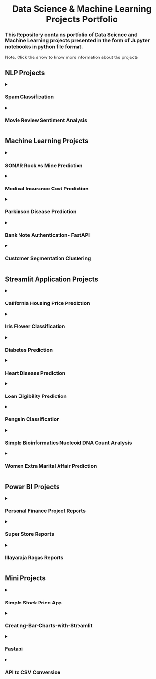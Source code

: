 <h1 align="center"> Data Science & Machine Learning Projects Portfolio </h1>

### This Repository contains portfolio of Data Science and Machine Learning projects presented in the form of Jupyter notebooks in python file format. 

Note: Click the arrow to know more information about the projects

## NLP Projects

<details>
  <summary><h3>Spam Classification</h3></summary>
  
  ### Project Overview
  <dd>
   The goal of this project is to create a machine learning program that predicts whether an email is spam or ham. 
  </dd>
  
  ### Data
  https://github.com/santhulak/NLP_Projects/blob/main/Spam%20Classification-NLP/spam.csv
    
  ### Code 
  https://github.com/santhulak/NLP_Projects/blob/main/Spam%20Classification-NLP/Spam%20Classification%20-%20NLP.ipynb
  
</details>

<details>
  <summary><h3>Movie Review Sentiment Analysis</h3></summary>
  
  ### Project Overview
  <dd>
   The goal of this project is to create a machine learning program classifies whether the moview review is positive or negative.
  </dd>
  
  ### Data
  https://github.com/santhulak/NLP_Projects/blob/main/Movie%20Review%20Classification-NLP/movies_sentiment_data.csv
    
  ### Code 
  https://github.com/santhulak/NLP_Projects/blob/main/Movie%20Review%20Classification-NLP/NLP-%20Movie%20Sentiment%20Analysis-%20Positive%20or%20Negative%20Review.ipynb
  
</details>


## Machine Learning Projects

<details>
  <summary><h3>SONAR Rock vs Mine Prediction</h3></summary>
  
  ### Project Overview
  <dd>
   The goal of this project is to create a machine learning program that predicts whether an object is a rock or a mine based on SONAR data. 
  </dd>
  
  ### Data
  https://github.com/santhulak/Machine-learning-projects/blob/main/SONAR%20Rock%20vs%20Mine%20Prediction/mine_vs_rock.csv
  
    
  ### Code 
  https://github.com/santhulak/Machine-learning-projects/tree/main/SONAR%20Rock%20vs%20Mine%20Prediction
  
</details>

<details>
  <summary><h3>Medical Insurance Cost Prediction</h3></summary>
  
  ### Project Overview
  <dd>
    The Medical Insurance Cost Prediction project is a machine learning project that predicts the medical insurance costs of individuals based on a set of factors such as age, gender, BMI, and smoking status.
  </dd>
  ### Data
  https://github.com/santhulak/Machine-learning-projects/blob/main/Medical%20Insurance%20Cost%20Prediction/medical_insurance.csv
  
  ### Code 
  https://github.com/santhulak/Machine-learning-projects/tree/main/Medical%20Insurance%20Cost%20Prediction
  
</details>

<details>
  <summary><h3>Parkinson Disease Prediction</h3></summary>
  
  ### Project Overview
  <dd>
    The Parkinson Disease Prediction project is a machine learning project that predicts the presence of Parkinson's disease in individuals based on their speech characteristics. 
  </dd>
  ### Data
  https://github.com/santhulak/Machine-learning-projects/blob/main/Parkinson%20Disease%20Prediction/parkinsons.csv
  
  ### Code 
  https://github.com/santhulak/Machine-learning-projects/tree/main/Parkinson%20Disease%20Prediction
  
</details>

<details>
  <summary><h3>Bank Note Authentication- FastAPI</h3></summary>
  
  ### Project Overview
  <dd>
   The goal of the project is to develop a system that can classify bank notes as either genuine or counterfeit based on their features.
  </dd>
  
  ### Data
  https://github.com/santhulak/Fast-API/blob/main/Bank%20Note%20Authentication-%20FastAPI/BankNote_Auth.csv
    
  ### Code 
  https://github.com/santhulak/Fast-API/tree/main/Bank%20Note%20Authentication-%20FastAPI
  
</details>

<details>
  <summary><h3>Customer Segmentation Clustering</h3></summary>
  
  ### Project Overview
  <dd>
   . The goal of the project is to identify different groups of customers based on their purchase behavior and demographics.
  </dd>
  
  ### Data
  https://github.com/santhulak/Machine-learning-projects/blob/main/Unsupervised%20Learning/Customer%20Segmentation/customers.csv
    
  ### Code 
  https://github.com/santhulak/Machine-learning-projects/tree/main/Unsupervised%20Learning/Customer%20Segmentation
  
</details>


## Streamlit Application Projects
<details>
  <summary><h3>California Housing Price Prediction</h3></summary>
  
  ### Project Overview
  <dd>
    The goal of this project is to develop a machine learning model that can accurately predict housing prices in California based on various features such as    location, number of rooms, and population density. 
  </dd>
  
  ### Data
   https://github.com/santhulak/Streamlit_WebApplication_Apps/blob/main/California%20Housing%20Price%20Prediction/housing.csv
  
  ### Code 
   https://github.com/santhulak/Streamlit_WebApplication_Apps/tree/main/California%20Housing%20Price%20Prediction
  
  
</details>

<details>
  <summary><h3>Iris Flower Classification</h3></summary>
  
  ### Project Overview
  <dd>
    The goal of this project is to develop a machine learning model that can accurately classify Iris flowers into three species based on their petal and sepal dimensions. 
  
  ### Data
   The dataset is included in Scikit-Learn's datasets module.
  
  ### Code 
   https://github.com/santhulak/Streamlit_WebApplication_Apps/tree/main/Iris%20Flower%20Classification
  
</details>

<details>
  <summary><h3>Diabetes Prediction</h3></summary>
  
  ### Project Overview
  <dd>
    The goal of this project is to develop a machine learning model that can predict the onset of diabetes in patients based on their medical and demographic information. 
  
  ### Data
   https://github.com/santhulak/Streamlit_WebApplication_Apps/blob/main/Diabetes%20Prediction/diabetes.csv
  
  ### Code 
   https://github.com/santhulak/Streamlit_WebApplication_Apps/tree/main/Diabetes%20Prediction
  
</details>

<details>
  <summary><h3>Heart Disease Prediction</h3></summary>
  
  ### Project Overview
  <dd>
    The goal of this project is to develop a machine learning model that can predict the presence of heart disease in patients based on their medical and demographic information.
  
  ### Data
   https://github.com/santhulak/Streamlit_WebApplication_Apps/blob/main/Heart%20Disease%20Prediction/heart.csv
  
  ### Code 
   https://github.com/santhulak/Streamlit_WebApplication_Apps/tree/main/Heart%20Disease%20Prediction
  
</details>


<details>
  <summary><h3>Loan Eligibility Prediction</h3></summary>
  
  ### Project Overview
  <dd>
    The goal of this project is to develop a machine learning model that can predict the eligibility of loan applicants based on their personal and financial information.
  
  ### Data
   https://github.com/santhulak/Streamlit_WebApplication_Apps/blob/main/Loan%20Eligibility%20Prediction/LoanApprovalPrediction.csv
    
  ### Code 
  https://github.com/santhulak/Streamlit_WebApplication_Apps/tree/main/Loan%20Eligibility%20Prediction
  
</details>

<details>
  <summary><h3>Penguin Classification</h3></summary>
  
  ### Project Overview
  <dd>
    The goal of this project is to develop a machine learning model that can classify penguin species based on their physical characteristics. 
  </dd>
  
  ### Data
   https://github.com/santhulak/Streamlit_WebApplication_Apps/blob/main/Penguin%20Classification%20Streamlit%20App/penguins_classification.csv
    
  ### Code 
  https://github.com/santhulak/Streamlit_WebApplication_Apps/tree/main/Penguin%20Classification%20Streamlit%20App
  
</details>

<details>
  <summary><h3>Simple Bioinformatics Nucleoid DNA Count Analysis</h3></summary>
  
  ### Project Overview
  <dd>
    The goal of this project is to develop a machine learning model that can accurately count the number of nucleotide (A, C, G, T) present in the DNA sequence.
    
  </dd>
 
  
  ### Code 
  https://github.com/santhulak/Streamlit_WebApplication_Apps/tree/main/Simple%20Bioinformatics%20DNA%20Count
  
</details>

<details>
  <summary><h3>Women Extra Marital Affair Prediction</h3></summary>
  
  ### Project Overview
  <dd>
   The objective of this machine learning project is to predict whether a woman is having an affair or not based on a set of input features. 
  </dd>
  
  ### Data
   This dataset is available from the StatLib repository 
    
  ### Code 
  https://github.com/santhulak/Streamlit_WebApplication_Apps/tree/main/prediction
  
</details>

## Power BI Projects
<details>
  <summary><h3>Personal Finance Project Reports</h3></summary>
  
  ### Project Overview
  <dd>
    Personal Finance Project Reports in Power BI is a dashboard project that allows users to track their personal finances, including expenses and income.
  </dd>
  
  ### Data
   https://github.com/santhulak/PowerBI-Project-Reports/blob/main/Personal%20Finance%20Dashboard%20-%20Power%20BI/Finance%20Database.xlsx
  ### Code 
   https://github.com/santhulak/PowerBI-Project-Reports/tree/main/Personal%20Finance%20Dashboard%20-%20Power%20BI
  
  
</details>

<details>
  <summary><h3>Super Store Reports</h3></summary>
  
  ### Project Overview
  <dd>
    Super Store Report in Power BI is a dashboard project that provides insights into the performance of a retail store. 
  </dd>
  
  ### Data
   https://github.com/santhulak/PowerBI-Project-Reports/blob/main/Super%20Store%20Report-%20Power%20BI/SuperStore.xlsx
  
  ### Code 
   https://github.com/santhulak/PowerBI-Project-Reports/tree/main/Super%20Store%20Report-%20Power%20BI
  
  
</details>

<details>
  <summary><h3>Illayaraja Ragas Reports</h3></summary>
  
  ### Project Overview
  <dd>
    Illayaraja Ragas report in Power BI is a dashboard project that provides insights into the ragas used in the compositions of the famous Indian music director Illayaraja. 
  </dd>
  
  ### Data
  https://github.com/santhulak/PowerBI-Project-Reports/blob/main/Illayaraja%20Ragas%20-Power%20BI/Ilaiyaraja-Ragas.xls
  
  ### Code 
   https://github.com/santhulak/PowerBI-Project-Reports/tree/main/Illayaraja%20Ragas%20-Power%20BI
  
  
</details>

## Mini Projects

<details>
  <summary><h3>Simple Stock Price App</h3></summary>
  
  ### Project Overview
  <dd>
   The goal of this project is to create a simple program that retrieves stock prices from an API and displays them to the user.
  </dd>
     
  ### Code 
  https://github.com/santhulak/Streamlit_WebApplication_Apps/tree/main/Simple%20Stock%20Price%20App
  
</details>


<details>
  <summary><h3>Creating-Bar-Charts-with-Streamlit</h3></summary>
  
  ### Project Overview
  <dd>
   The goal of this project is to demonstrate how to create interactive bar charts using Streamlit. The program is written in Python and uses the streamlit library to create the web app.
  </dd>
     
  ### Code 
  https://github.com/santhulak/Streamlit_WebApplication_Apps/tree/main/Creating-Bar-Charts-with-Streamlit
  
</details>

<details>
  <summary><h3>Fastapi</h3></summary>
  
  ### Project Overview
  <dd>
   FastAPI is a modern, fast high-performance, web framework for building APIs with Python based on standard Python. FastAPI is built on top of Starlette for the web parts and Pydantic for the data parts. It also uses the OpenAPI standard (formerly known as Swagger) and JSON Schema for documentation.
  </dd>
  
   
  ### Code 
  https://github.com/santhulak/Fast-API
  
</details>

<details>
  <summary><h3>API to CSV Conversion</h3></summary>
  
  ### Project Overview
  <dd>
   The goal of the project is to make it easy for users to extract data from APIs and use it in other applications, such as spreadsheets and databases.
  </dd>
  
   
  ### Code 
 https://github.com/santhulak/Python-Projects/tree/main/api%20to%20csv%20data
  
</details>
